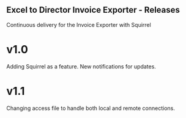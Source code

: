 ## Excel to Director Invoice Exporter - Releases
Continuous delivery for the Invoice Exporter with Squirrel

# v1.0
Adding Squirrel as a feature. New notifications for updates.

# v1.1

Changing access file to handle both local and remote connections.
